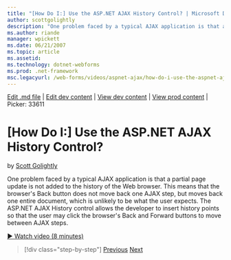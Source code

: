 ```yaml
---
title: "[How Do I:] Use the ASP.NET AJAX History Control? | Microsoft Docs"
author: scottgolightly
description: "One problem faced by a typical AJAX application is that a partial page update is not added to the history of the Web browser. This means that the browser's B..."
ms.author: riande
manager: wpickett
ms.date: 06/21/2007
ms.topic: article
ms.assetid: 
ms.technology: dotnet-webforms
ms.prod: .net-framework
msc.legacyurl: /web-forms/videos/aspnet-ajax/how-do-i-use-the-aspnet-ajax-history-control
---
```

[Edit .md file](C:\Projects\msc\dev\Msc.Www\Web.ASP\App_Data\github\web-forms\videos\aspnet-ajax\how-do-i-use-the-aspnet-ajax-history-control.md) | [Edit dev content](http://www.aspdev.net/umbraco#/content/content/edit/26588) | [View dev content](http://docs.aspdev.net/tutorials/web-forms/videos/aspnet-ajax/how-do-i-use-the-aspnet-ajax-history-control.html) | [View prod content](http://www.asp.net/web-forms/videos/aspnet-ajax/how-do-i-use-the-aspnet-ajax-history-control) | Picker: 33611

[How Do I:] Use the ASP.NET AJAX History Control?
====================
by [Scott Golightly](https://github.com/scottgolightly)

One problem faced by a typical AJAX application is that a partial page update is not added to the history of the Web browser. This means that the browser's Back button does not move back one AJAX step, but moves back one entire document, which is unlikely to be what the user expects. The ASP.NET AJAX History control allows the developer to insert history points so that the user may click the browser's Back and Forward buttons to move between AJAX steps.

[&#9654; Watch video (8 minutes)](https://channel9.msdn.com/Blogs/ASP-NET-Site-Videos/how-do-i-use-the-aspnet-ajax-history-control)

>[!div class="step-by-step"] [Previous](how-do-i-use-the-aspnet-ajax-updateprogress-control.md) [Next](how-do-i-implement-the-ajax-after-processing-pattern.md)